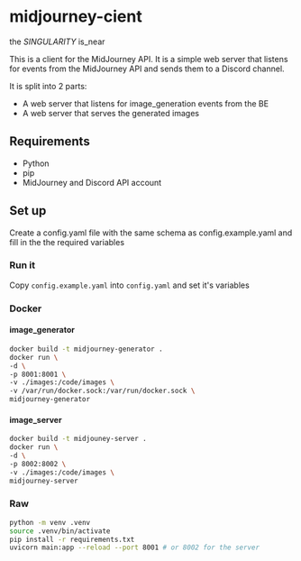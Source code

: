 # midjourney-cient

the _SINGULARITY_ is_near

This is a client for the MidJourney API. It is a simple web server that listens for events from the MidJourney API and sends them to a Discord channel.

It is split into 2 parts:

- A web server that listens for image_generation events from the BE
- A web server that serves the generated images

## Requirements

- Python
- pip
- MidJourney and Discord API account

## Set up

Create a config.yaml file with the same schema as config.example.yaml and fill in the the required variables

### Run it

Copy `config.example.yaml` into `config.yaml` and set it's variables

### Docker

#### image_generator

```bash
docker build -t midjourney-generator .
docker run \
-d \
-p 8001:8001 \
-v ./images:/code/images \
-v /var/run/docker.sock:/var/run/docker.sock \
midjourney-generator
```

#### image_server

```bash
docker build -t midjouney-server .
docker run \
-d \
-p 8002:8002 \
-v ./images:/code/images \
midjourney-server
```

### Raw

```bash
python -m venv .venv
source .venv/bin/activate
pip install -r requirements.txt
uvicorn main:app --reload --port 8001 # or 8002 for the server
```
